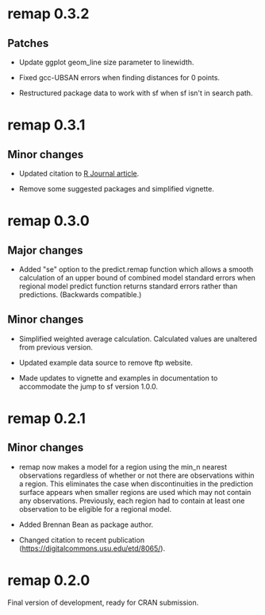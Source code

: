 # remap 0.3.2

## Patches

* Update ggplot geom_line size parameter to linewidth.

* Fixed gcc-UBSAN errors when finding distances for 0 points.

* Restructured package data to work with sf when sf isn't in search path.

# remap 0.3.1

## Minor changes

* Updated citation to [R Journal article](https://doi.org/10.32614/RJ-2023-004).

* Remove some suggested packages and simplified vignette.

# remap 0.3.0

## Major changes

* Added "se" option to the predict.remap function which allows a smooth 
calculation of an upper bound of combined model standard errors when regional 
model predict function returns standard errors rather than predictions. 
(Backwards compatible.)

## Minor changes

* Simplified weighted average calculation. Calculated values are unaltered
from previous version.

* Updated example data source to remove ftp website.

* Made updates to vignette and examples in documentation to accommodate
the jump to sf version 1.0.0.

# remap 0.2.1

## Minor changes

* remap now makes a model for a region using the min_n nearest observations
regardless of whether or not there are observations within a region. This
eliminates the case when discontinuities in the prediction surface appears
when smaller regions are used which may not contain any observations.
Previously, each region had to contain at least one observation to be
eligible for a regional model.

* Added Brennan Bean as package author.

* Changed citation to recent publication 
(https://digitalcommons.usu.edu/etd/8065/).

# remap 0.2.0
Final version of development, ready for CRAN submission.
